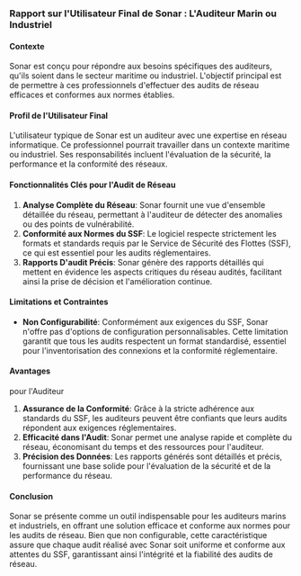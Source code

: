 ### Rapport sur l'Utilisateur Final de Sonar : L'Auditeur Marin ou Industriel

#### Contexte
Sonar est conçu pour répondre aux besoins spécifiques des auditeurs, qu'ils soient dans le secteur maritime ou industriel. L'objectif principal est de permettre à ces professionnels d'effectuer des audits de réseau efficaces et conformes aux normes établies.

#### Profil de l'Utilisateur Final
L'utilisateur typique de Sonar est un auditeur avec une expertise en réseau informatique. Ce professionnel pourrait travailler dans un contexte maritime ou industriel. Ses responsabilités incluent l'évaluation de la sécurité, la performance et la conformité des réseaux.

#### Fonctionnalités Clés pour l'Audit de Réseau
1. **Analyse Complète du Réseau**: Sonar fournit une vue d'ensemble détaillée du réseau, permettant à l'auditeur de détecter des anomalies ou des points de vulnérabilité.
2. **Conformité aux Normes du SSF**: Le logiciel respecte strictement les formats et standards requis par le Service de Sécurité des Flottes (SSF), ce qui est essentiel pour les audits réglementaires.
3. **Rapports D'audit Précis**: Sonar génère des rapports détaillés qui mettent en évidence les aspects critiques du réseau audités, facilitant ainsi la prise de décision et l'amélioration continue.

#### Limitations et Contraintes
- **Non Configurabilité**: Conformément aux exigences du SSF, Sonar n'offre pas d'options de configuration personnalisables. Cette limitation garantit que tous les audits respectent un format standardisé, essentiel pour l'inventorisation des connexions et la conformité réglementaire.

#### Avantages

pour l'Auditeur
1. **Assurance de la Conformité**: Grâce à la stricte adhérence aux standards du SSF, les auditeurs peuvent être confiants que leurs audits répondent aux exigences réglementaires.
2. **Efficacité dans l'Audit**: Sonar permet une analyse rapide et complète du réseau, économisant du temps et des ressources pour l'auditeur.
3. **Précision des Données**: Les rapports générés sont détaillés et précis, fournissant une base solide pour l'évaluation de la sécurité et de la performance du réseau.

#### Conclusion
Sonar se présente comme un outil indispensable pour les auditeurs marins et industriels, en offrant une solution efficace et conforme aux normes pour les audits de réseau. Bien que non configurable, cette caractéristique assure que chaque audit réalisé avec Sonar soit uniforme et conforme aux attentes du SSF, garantissant ainsi l'intégrité et la fiabilité des audits de réseau.